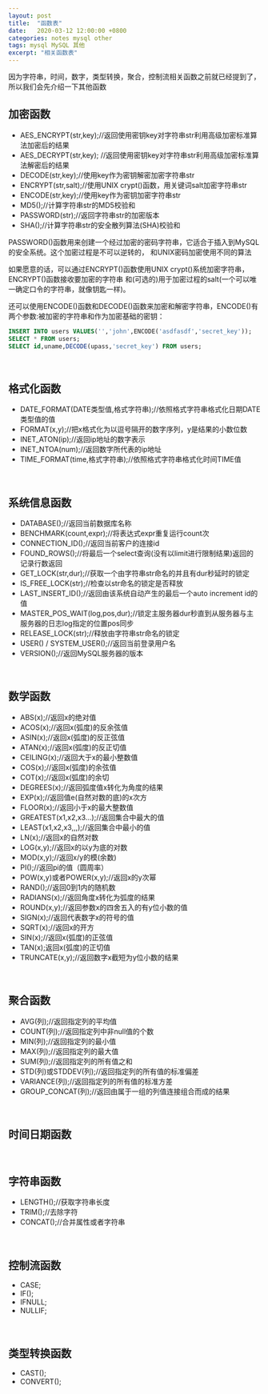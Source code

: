 ```yaml
---
layout: post
title:  "函数表"
date:   2020-03-12 12:00:00 +0800
categories: notes mysql other
tags: mysql MySQL 其他
excerpt: "相关函数表"
---
```


因为字符串，时间，数字，类型转换，聚合，控制流相关函数之前就已经提到了，所以我们会先介绍一下其他函数

## 加密函数

+ AES_ENCRYPT(str,key);//返回使用密钥key对字符串str利用高级加密标准算法加密后的结果
+ AES_DECRYPT(str,key);    //返回使用密钥key对字符串str利用高级加密标准算法解密后的结果
+ DECODE(str,key);//使用key作为密钥解密加密字符串str
+ ENCRYPT(str,salt);//使用UNIX crypt()函数，用关键词salt加密字符串str
+ ENCODE(str,key);//使用key作为密钥加密字符串str
+ MD5();//计算字符串str的MD5校验和
+ PASSWORD(str);//返回字符串str的加密版本
+ SHA();//计算字符串str的安全散列算法(SHA)校验和

PASSWORD()函数用来创建一个经过加密的密码字符串，它适合于插入到MySQL的安全系统。这个加密过程是不可以逆转的， 和UNIX密码加密使用不同的算法

如果愿意的话，可以通过ENCRYPT()函数使用UNIX crypt()系统加密字符串，ENCRYPT()函数接收要加密的字符串 和(可选的)用于加密过程的salt(一个可以唯一确定口令的字符串，就像钥匙一样)。

还可以使用ENCODE()函数和DECODE()函数来加密和解密字符串，ENCODE()有两个参数:被加密的字符串和作为加密基础的密钥：

```sql
INSERT INTO users VALUES('','john',ENCODE('asdfasdf','secret_key'));
SELECT * FROM users;
SELECT id,uname,DECODE(upass,'secret_key') FROM users;
```

&emsp;

## 格式化函数

+ DATE_FORMAT(DATE类型值,格式字符串);//依照格式字符串格式化日期DATE类型值的值
+ FORMAT(x,y);//把x格式化为以逗号隔开的数字序列，y是结果的小数位数
+ INET_ATON(ip);//返回ip地址的数字表示
+ INET_NTOA(num);//返回数字所代表的ip地址
+ TIME_FORMAT(time,格式字符串);//依照格式字符串格式化时间TIME值

&emsp;

## 系统信息函数

+ DATABASE();//返回当前数据库名称
+ BENCHMARK(count,expr);//将表达式expr重复运行count次
+ CONNECTION_ID();//返回当前客户的连接id
+ FOUND_ROWS();//将最后一个select查询(没有以limit进行限制结果)返回的记录行数返回
+ GET_LOCK(str,dur);//获取一个由字符串str命名的并且有dur秒延时的锁定
+ IS_FREE_LOCK(str);//检查以str命名的锁定是否释放
+ LAST_INSERT_ID();//返回由该系统自动产生的最后一个auto increment id的值
+ MASTER_POS_WAIT(log,pos,dur);//锁定主服务器dur秒直到从服务器与主服务器的日志log指定的位置pos同步
+ RELEASE_LOCK(str);//释放由字符串str命名的锁定
+ USER() / SYSTEM_USER();//返回当前登录用户名
+ VERSION();//返回MySQL服务器的版本

&emsp;

## 数学函数

+ ABS(x);//返回x的绝对值
+ ACOS(x);//返回x(弧度)的反余弦值
+ ASIN(x);//返回x(弧度)的反正弦值
+ ATAN(x);//返回x(弧度)的反正切值
+ CEILING(x);//返回大于x的最小整数值
+ COS(x);//返回x(弧度)的余弦值
+ COT(x);//返回x(弧度)的余切
+ DEGREES(x);//返回弧度值x转化为角度的结果
+ EXP(x);//返回值e(自然对数的底)的x次方
+ FLOOR(x);//返回小于x的最大整数值
+ GREATEST(x1,x2,x3...);//返回集合中最大的值
+ LEAST(x1,x2,x3,,,);//返回集合中最小的值
+ LN(x);//返回x的自然对数
+ LOG(x,y);//返回x的以y为底的对数
+ MOD(x,y);//返回x/y的模(余数)
+ PI();//返回pi的值（圆周率）
+ POW(x,y)或者POWER(x,y);//返回x的y次幂
+ RAND();//返回0到1内的随机数
+ RADIANS(x);//返回角度x转化为弧度的结果
+ ROUND(x,y);//返回参数x的四舍五入的有y位小数的值
+ SIGN(x);//返回代表数字x的符号的值
+ SQRT(x);//返回x的开方
+ SIN(x);//返回x(弧度)的正弦值
+ TAN(x);返回x(弧度)的正切值
+ TRUNCATE(x,y);//返回数字x截短为y位小数的结果

&emsp;

## 聚合函数

+ AVG(列);//返回指定列的平均值
+ COUNT(列);//返回指定列中非null值的个数
+ MIN(列);//返回指定列的最小值
+ MAX(列);//返回指定列的最大值
+ SUM(列);//返回指定列的所有值之和
+ STD(列)或STDDEV(列);//返回指定列的所有值的标准偏差
+ VARIANCE(列);//返回指定列的所有值的标准方差
+ GROUP_CONCAT(列);//返回由属于一组的列值连接组合而成的结果

&emsp;

## 时间日期函数

&emsp;

## 字符串函数

+ LENGTH();//获取字符串长度
+ TRIM();//去除字符
+ CONCAT();//合并属性或者字符串

&emsp;

## 控制流函数

+ CASE;
+ IF();
+ IFNULL;
+ NULLIF;

&emsp;

## 类型转换函数

+ CAST();
+ CONVERT();
